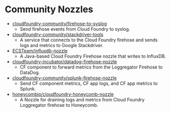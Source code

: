 # Community Nozzles

* [cloudfoundry-community/firehose-to-syslog](https://github.com/cloudfoundry-community/firehose-to-syslog)
    - Send firehose events from Cloud Foundry to syslog.
* [cloudfoundry-community/stackdriver-tools](https://github.com/cloudfoundry-community/stackdriver-tools/tree/master/src/stackdriver-nozzle)
    - A service that connects to the Cloud Foundry firehose and sends logs and metrics to Google Stackdriver.
* [ECSTeam/influxdb-nozzle](https://github.com/ECSTeam/influxdb-nozzle)
    - A Java-based Cloud Foundry Firehose nozzle that writes to InfluxDB.
* [cloudfoundry-incubator/datadog-firehose-nozzle](https://github.com/cloudfoundry-incubator/datadog-firehose-nozzle)
    - CF component to forward metrics from the Loggregator Firehose to DataDog.
* [cloudfoundry-community/splunk-firehose-nozzle](https://github.com/cloudfoundry-community/splunk-firehose-nozzle)
    - Send CF component metrics, CF app logs, and CF app metrics to Splunk.
* [honeycombio/cloudfoundry-honeycomb-nozzle](https://github.com/honeycombio/cloudfoundry-honeycomb-nozzle)
    - A Nozzle for draining logs and metrics from Cloud Foundry Loggregator firehose to Honeycomb.
